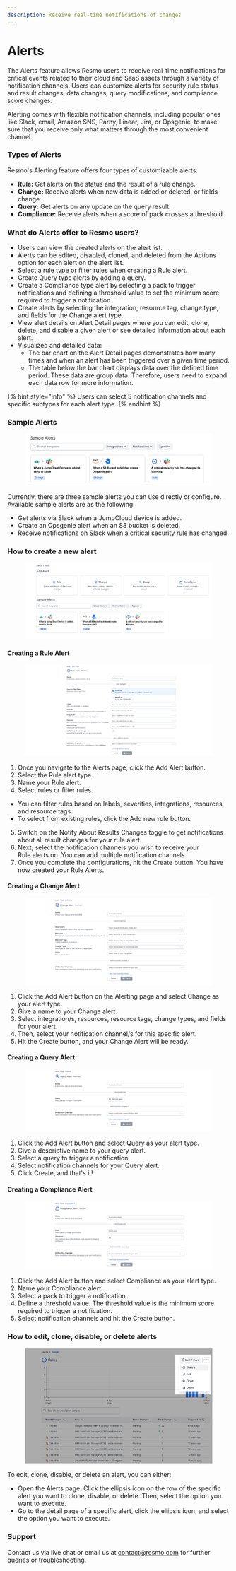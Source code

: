 ```yaml
---
description: Receive real-time notifications of changes
---
```


# Alerts

The Alerts feature allows Resmo users to receive real-time notifications for critical events related to their cloud and SaaS assets through a variety of notification channels. Users can customize alerts for security rule status and result changes, data changes, query modifications, and compliance score changes.

Alerting comes with flexible notification channels, including popular ones like Slack, email, Amazon SNS, Parny, Linear, Jira, or Opsgenie, to make sure that you receive only what matters through the most convenient channel.

### Types of Alerts

Resmo's Alerting feature offers four types of customizable alerts:

* **Rule:** Get alerts on the status and the result of a rule change.
* **Change:** Receive alerts when new data is added or deleted, or fields change.
* **Query:** Get alerts on any update on the query result.
* **Compliance:** Receive alerts when a score of pack crosses a threshold

### What do Alerts offer to Resmo users?

* Users can view the created alerts on the alert list.&#x20;
* Alerts can be edited, disabled, cloned, and deleted from the Actions option for each alert on the alert list.&#x20;
* Select a rule type or filter rules when creating a Rule alert.&#x20;
* Create Query type alerts by adding a query.
* Create a Compliance type alert by selecting a pack to trigger notifications and defining a threshold value to set the minimum score required to trigger a notification.
* Create alerts by selecting the integration, resource tag, change type, and fields for the Change alert type.&#x20;
* View alert details on Alert Detail pages where you can edit, clone, delete, and disable a given alert or see detailed information about each alert.
* Visualized and detailed data:
  * The bar chart on the Alert Detail pages demonstrates how many times and when an alert has been triggered over a given time period.&#x20;
  * The table below the bar chart displays data over the defined time period. These data are group data. Therefore, users need to expand each data row for more information.

{% hint style="info" %}
Users can select 5 notification channels and specific subtypes for each alert type.
{% endhint %}

### Sample Alerts

<figure><img src="../.gitbook/assets/alert-types.png" alt=""><figcaption></figcaption></figure>

Currently, there are three sample alerts you can use directly or configure. Available sample alerts are as the following:

* Get alerts via Slack when a JumpCloud device is added.
* Create an Opsgenie alert when an S3 bucket is deleted.&#x20;
* Receive notifications on Slack when a critical security rule has changed.

### How to create a new alert

<figure><img src="../.gitbook/assets/alert-types (1).png" alt=""><figcaption></figcaption></figure>

#### Creating a Rule Alert

<figure><img src="../.gitbook/assets/rule-alert.png" alt=""><figcaption></figcaption></figure>

1. Once you navigate to the Alerts page, click the Add Alert button.
2. Select the Rule alert type.
3. Name your Rule alert.
4. Select rules or filter rules.&#x20;

* You can filter rules based on labels, severities, integrations, resources, and resource tags.&#x20;
* To select from existing rules, click the Add new rule button.

5. Switch on the Notify About Results Changes toggle to get notifications about all result changes for your rule alert.
6. Next, select the notification channels you wish to receive your \
   Rule alerts on. You can add multiple notification channels.
7. Once you complete the configurations, hit the Create button. You have now created your Rule Alerts.

#### Creating a Change Alert

<figure><img src="../.gitbook/assets/change-alert.png" alt=""><figcaption></figcaption></figure>

1. Click the Add Alert button on the Alerting page and select Change as your alert type.
2. Give a name to your Change alert.
3. Select integration/s, resources, resource tags, change types, and fields for your alert.
4. Then, select your notification channel/s for this specific alert.
5. Hit the Create button, and your Change Alert will be ready.

#### Creating a Query Alert

<figure><img src="../.gitbook/assets/query-alert.png" alt=""><figcaption></figcaption></figure>

1. Click the Add Alert button and select Query as your alert type.
2. Give a descriptive name to your query alert.
3. Select a query to trigger a notification.
4. Select notification channels for your Query alert.
5. Click Create, and that's it!

#### Creating a Compliance Alert

<figure><img src="../.gitbook/assets/compliance-alert.png" alt=""><figcaption></figcaption></figure>

1. Click the Add Alert button and select Compliance as your alert type.
2. Name your Compliance alert.
3. Select a pack to trigger a notification.
4. Define a threshold value. The threshold value is the minimum score required to trigger a notification.
5. Select notification channels and hit the Create button.

### How to edit, clone, disable, or delete alerts

<figure><img src="../.gitbook/assets/edit-alerts (1).png" alt=""><figcaption></figcaption></figure>

To edit, clone, disable, or delete an alert, you can either:

* Open the Alerts page. Click the ellipsis icon on the row of the specific alert you want to clone, disable, or delete. Then, select the option you want to execute.
* Go to the detail page of a specific alert, click the ellipsis icon, and select the option you want to execute.

### Support

Contact us via live chat or email us at contact@resmo.com for further queries or troubleshooting.

